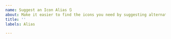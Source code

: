 ```yaml
---
name: Suggest an Icon Alias 🔃
about: Make it easier to find the icons you need by suggesting alternative names.
title: ''
labels: Alias

---
```


<!-- 
>> Make sure you searched opened issues! <<

If an icon is on the site it does not mean it has
been released. https://materialdesignicons.com/history
-->
